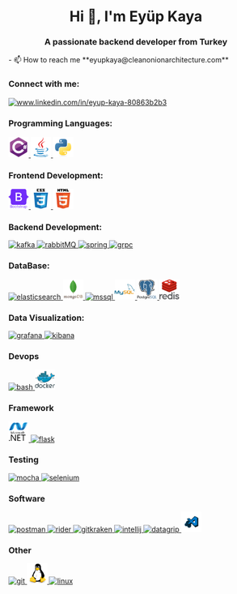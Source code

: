 <h1 align="center">Hi 👋, I'm Ey&uuml;p Kaya</h1>
<h3 align="center">A passionate backend developer from Turkey</h3>
<p>- 📫 How to reach me **eyupkaya@cleanonionarchitecture.com**</p>
<h3 align="left">Connect with me:</h3>
<p align="left"><a href="https://linkedin.com/in/www.linkedin.com/in/eyup-kaya-80863b2b3" target="blank"><img
        src="https://raw.githubusercontent.com/rahuldkjain/github-profile-readme-generator/master/src/images/icons/Social/linked-in-alt.svg"
        alt="www.linkedin.com/in/eyup-kaya-80863b2b3" width="40" height="30" align="center"/></a></p>
<h3 align="left">Programming Languages:</h3>
<p align="left"><a href="https://www.w3schools.com/cs/" target="_blank" rel="noreferrer"> <img
        src="https://raw.githubusercontent.com/devicons/devicon/master/icons/csharp/csharp-original.svg" alt="csharp"
        width="40" height="40"/> </a> </a> <a href="https://www.java.com" target="_blank" rel="noreferrer"> <img
        src="https://raw.githubusercontent.com/devicons/devicon/master/icons/java/java-original.svg" alt="java"
        width="40" height="40"/> </a><a
        href="https://www.python.org" target="_blank" rel="noreferrer"> <img
        src="https://raw.githubusercontent.com/devicons/devicon/master/icons/python/python-original.svg" alt="python"
        width="40" height="40"/> </a></p>
<h3 align="left">Frontend Development:</h3>
<p align="left"><a href="https://getbootstrap.com" target="_blank" rel="noreferrer"> <img
        src="https://raw.githubusercontent.com/devicons/devicon/master/icons/bootstrap/bootstrap-plain-wordmark.svg"
        alt="bootstrap" width="40" height="40"/> </a> <a href="https://www.w3schools.com/css/" target="_blank"
                                                         rel="noreferrer"> <img
        src="https://raw.githubusercontent.com/devicons/devicon/master/icons/css3/css3-original-wordmark.svg" alt="css3"
        width="40" height="40"/> </a> <a href="https://www.w3.org/html/" target="_blank" rel="noreferrer">
    <img src="https://raw.githubusercontent.com/devicons/devicon/master/icons/html5/html5-original-wordmark.svg"
         alt="html5" width="40" height="40"/> </a></p>
<h3 align="left">Backend Development:</h3>
<p align="left"><a href="https://kafka.apache.org/" target="_blank" rel="noreferrer"> <img
        src="https://www.vectorlogo.zone/logos/apache_kafka/apache_kafka-icon.svg" alt="kafka" width="40" height="40"/>
</a> <a href="https://www.rabbitmq.com" target="_blank" rel="noreferrer"> <img
        src="https://www.vectorlogo.zone/logos/rabbitmq/rabbitmq-icon.svg" alt="rabbitMQ" width="40" height="40"/> </a>
    <a href="https://spring.io/" target="_blank" rel="noreferrer"> <img
            src="https://www.vectorlogo.zone/logos/springio/springio-icon.svg" alt="spring" width="40" height="40"/>
    </a>
    <a href="https://grpc.io/" target="_blank" rel="noreferrer"> <img
            src="https://grpc.io/img/logos/grpc-logo.png" alt="grpc" width="40" height="40"/>
    </a></p>
<h3 align="left">DataBase:</h3>

<p align="left"><a href="https://www.elastic.co" target="_blank" rel="noreferrer"> <img
        src="https://www.vectorlogo.zone/logos/elastic/elastic-icon.svg" alt="elasticsearch" width="40" height="40"/>
</a> <a href="https://www.mongodb.com/" target="_blank" rel="noreferrer"> <img
        src="https://raw.githubusercontent.com/devicons/devicon/master/icons/mongodb/mongodb-original-wordmark.svg"
        alt="mongodb" width="40" height="40"/> </a> <a href="https://www.microsoft.com/en-us/sql-server" target="_blank"
                                                       rel="noreferrer"> <img
        src="https://www.svgrepo.com/show/303229/microsoft-sql-server-logo.svg" alt="mssql" width="40" height="40"/>
</a> <a href="https://www.mysql.com/" target="_blank" rel="noreferrer"> <img
        src="https://raw.githubusercontent.com/devicons/devicon/master/icons/mysql/mysql-original-wordmark.svg"
        alt="mysql" width="40" height="40"/> </a> <a href="https://www.postgresql.org" target="_blank" rel="noreferrer">
    <img src="https://raw.githubusercontent.com/devicons/devicon/master/icons/postgresql/postgresql-original-wordmark.svg"
         alt="postgresql" width="40" height="40"/> </a> <a href="https://redis.io" target="_blank" rel="noreferrer">
    <img src="https://raw.githubusercontent.com/devicons/devicon/master/icons/redis/redis-original-wordmark.svg"
         alt="redis" width="40" height="40"/> </a></p>
<h3 align="left">Data Visualization:</h3>
<p align="left"><a href="https://grafana.com" target="_blank" rel="noreferrer"> <img
        src="https://www.vectorlogo.zone/logos/grafana/grafana-icon.svg" alt="grafana" width="40" height="40"/> </a> <a
        href="https://www.elastic.co/kibana" target="_blank" rel="noreferrer"> <img
        src="https://www.vectorlogo.zone/logos/elasticco_kibana/elasticco_kibana-icon.svg" alt="kibana" width="40"
        height="40"/> </a></p>
<h3 align="left">Devops</h3>
<p align="left"><a href="https://www.gnu.org/software/bash/" target="_blank" rel="noreferrer"> <img
        src="https://www.vectorlogo.zone/logos/gnu_bash/gnu_bash-icon.svg" alt="bash" width="40" height="40"/> </a> <a
        href="https://www.docker.com/" target="_blank" rel="noreferrer"> <img
        src="https://raw.githubusercontent.com/devicons/devicon/master/icons/docker/docker-original-wordmark.svg"
        alt="docker" width="40" height="40"/> </a></p>
<h3 align="left">Framework</h3>
<p align="left"><a href="https://dotnet.microsoft.com/" target="_blank" rel="noreferrer"> <img
        src="https://raw.githubusercontent.com/devicons/devicon/master/icons/dot-net/dot-net-original-wordmark.svg"
        alt="dotnet" width="40" height="40"/> </a> <a href="https://flask.palletsprojects.com/" target="_blank"
                                                      rel="noreferrer"> <img
        src="https://www.vectorlogo.zone/logos/pocoo_flask/pocoo_flask-icon.svg" alt="flask" width="40" height="40"/>
</a></p>
<h3 align="left">Testing</h3>
<p align="left"><a href="https://mochajs.org" target="_blank" rel="noreferrer"> <img
        src="https://www.vectorlogo.zone/logos/mochajs/mochajs-icon.svg" alt="mocha" width="40" height="40"/> </a> <a
        href="https://www.selenium.dev" target="_blank" rel="noreferrer"> <img
        src="https://raw.githubusercontent.com/detain/svg-logos/780f25886640cef088af994181646db2f6b1a3f8/svg/selenium-logo.svg"
        alt="selenium" width="40" height="40"/> </a></p>
<h3 align="left">Software</h3>

<p align="left"> 
    <a href="https://postman.com" target="_blank" rel="noreferrer"> <img src="https://www.vectorlogo.zone/logos/getpostman/getpostman-icon.svg" alt="postman" width="40" height="40"/> </a> 
<a href="https://www.jetbrains.com/rider/" target="_blank" rel="noreferrer"> <img src="https://img.icons8.com/?size=128&id=H2RjJy1AHQcU&format=png" alt="rider" width="40" height="40"/> </a> 
<a href="https://www.gitkraken.com/" target="_blank" rel="noreferrer"> <img src="https://www.gitkraken.com/wp-content/uploads/2021/03/logos.png" alt="gitkraken" width="40" height="40"/> </a> 
<a href="https://www.jetbrains.com/idea/" target="_blank" rel="noreferrer"> <img src="https://encrypted-tbn0.gstatic.com/images?q=tbn:ANd9GcSvkS_gllch1qa9RO49NSsNEWke6j0SDs-LXw&s" alt="intellij" width="40" height="40"/> </a> 
<a href="https://www.jetbrains.com/datagrip/" target="_blank" rel="noreferrer"> <img src="https://blog.jetbrains.com/wp-content/uploads/2016/11/datagrip-Announce.png" alt="datagrip" width="40" height="40"/> </a> 
<a href="https://code.visualstudio.com/" target="_blank" rel="noreferrer"> <img src="https://raw.githubusercontent.com/vscode-icons/vscode-icons/master/images/logo@3x.png" alt="vscode" width="40" height="40"/> </a> 
</p>
<h3 align="left">Other</h3>
<p align="left"><a href="https://git-scm.com/" target="_blank" rel="noreferrer"> <img
        src="https://www.vectorlogo.zone/logos/git-scm/git-scm-icon.svg" alt="git" width="40" height="40"/> </a> <a
        href="https://www.linux.org/" target="_blank" rel="noreferrer"> <img
        src="https://raw.githubusercontent.com/devicons/devicon/master/icons/linux/linux-original.svg" alt="linux"
        width="40" height="40"/> </a>
 <a
        href="https://docs.gitlab.com/" target="_blank" rel="noreferrer"> <img
        src="https://logowik.com/content/uploads/images/gitlab8368.jpg" alt="linux"
        width="40" height="40"/> </a></p>
